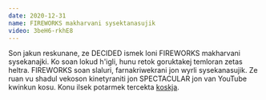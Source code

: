```yaml
---
date: 2020-12-31
name: FIREWORKS makharvani sysektanasujik
video: 3beH6-rkhE8
---
```


Son jakun reskunane, ze DECIDED ismek loni FIREWORKS makharvani sysekanajki. Ko soan lokud h'igli, hunu retok goruktakej temloran zetas heltra. FIREWORKS soan slaluri, farnakriwekrani jon wyrli sysekanasujik. Ze ruan vu shadul vekoson kinetyraniti jon SPECTACULAR jon van YouTube kwinkun kosu. Konu ilsek potarmek tercekta [koskja](https://www.desmos.com/calculator/bp2z8gpyez).